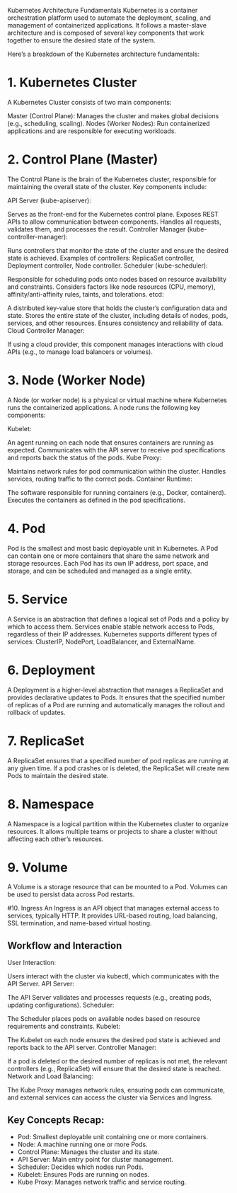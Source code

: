 
Kubernetes Architecture Fundamentals
Kubernetes is a container orchestration platform used to automate the deployment, scaling, and management of containerized applications. It follows a master-slave architecture and is composed of several key components that work together to ensure the desired state of the system.

Here’s a breakdown of the Kubernetes architecture fundamentals:

# 1. Kubernetes Cluster
A Kubernetes Cluster consists of two main components:

Master (Control Plane): Manages the cluster and makes global decisions (e.g., scheduling, scaling).
Nodes (Worker Nodes): Run containerized applications and are responsible for executing workloads.


# 2. Control Plane (Master)
The Control Plane is the brain of the Kubernetes cluster, responsible for maintaining the overall state of the cluster. Key components include:

API Server (kube-apiserver):

Serves as the front-end for the Kubernetes control plane.
Exposes REST APIs to allow communication between components.
Handles all requests, validates them, and processes the result.
Controller Manager (kube-controller-manager):

Runs controllers that monitor the state of the cluster and ensure the desired state is achieved.
Examples of controllers: ReplicaSet controller, Deployment controller, Node controller.
Scheduler (kube-scheduler):

Responsible for scheduling pods onto nodes based on resource availability and constraints.
Considers factors like node resources (CPU, memory), affinity/anti-affinity rules, taints, and tolerations.
etcd:

A distributed key-value store that holds the cluster’s configuration data and state.
Stores the entire state of the cluster, including details of nodes, pods, services, and other resources.
Ensures consistency and reliability of data.
Cloud Controller Manager:

If using a cloud provider, this component manages interactions with cloud APIs (e.g., to manage load balancers or volumes).

# 3. Node (Worker Node)
A Node (or worker node) is a physical or virtual machine where Kubernetes runs the containerized applications. A node runs the following key components:

Kubelet:

An agent running on each node that ensures containers are running as expected.
Communicates with the API server to receive pod specifications and reports back the status of the pods.
Kube Proxy:

Maintains network rules for pod communication within the cluster.
Handles services, routing traffic to the correct pods.
Container Runtime:

The software responsible for running containers (e.g., Docker, containerd).
Executes the containers as defined in the pod specifications.

# 4. Pod
Pod is the smallest and most basic deployable unit in Kubernetes.
A Pod can contain one or more containers that share the same network and storage resources.
Each Pod has its own IP address, port space, and storage, and can be scheduled and managed as a single entity.

# 5. Service
A Service is an abstraction that defines a logical set of Pods and a policy by which to access them.
Services enable stable network access to Pods, regardless of their IP addresses.
Kubernetes supports different types of services: ClusterIP, NodePort, LoadBalancer, and ExternalName.

# 6. Deployment
A Deployment is a higher-level abstraction that manages a ReplicaSet and provides declarative updates to Pods.
It ensures that the specified number of replicas of a Pod are running and automatically manages the rollout and rollback of updates.

# 7. ReplicaSet
A ReplicaSet ensures that a specified number of pod replicas are running at any given time.
If a pod crashes or is deleted, the ReplicaSet will create new Pods to maintain the desired state.

# 8. Namespace
A Namespace is a logical partition within the Kubernetes cluster to organize resources.
It allows multiple teams or projects to share a cluster without affecting each other’s resources.

# 9. Volume
A Volume is a storage resource that can be mounted to a Pod.
Volumes can be used to persist data across Pod restarts.

#10. Ingress
An Ingress is an API object that manages external access to services, typically HTTP.
It provides URL-based routing, load balancing, SSL termination, and name-based virtual hosting.

## Workflow and Interaction
User Interaction:

Users interact with the cluster via kubectl, which communicates with the API Server.
API Server:

The API Server validates and processes requests (e.g., creating pods, updating configurations).
Scheduler:

The Scheduler places pods on available nodes based on resource requirements and constraints.
Kubelet:

The Kubelet on each node ensures the desired pod state is achieved and reports back to the API server.
Controller Manager:

If a pod is deleted or the desired number of replicas is not met, the relevant controllers (e.g., ReplicaSet) will ensure that the desired state is reached.
Network and Load Balancing:

The Kube Proxy manages network rules, ensuring pods can communicate, and external services can access the cluster via Services and Ingress.



## Key Concepts Recap:

* Pod: Smallest deployable unit containing one or more containers.
* Node: A machine running one or more Pods.
* Control Plane: Manages the cluster and its state.
* API Server: Main entry point for cluster management.
* Scheduler: Decides which nodes run Pods.
* Kubelet: Ensures Pods are running on nodes.
* Kube Proxy: Manages network traffic and service routing.
